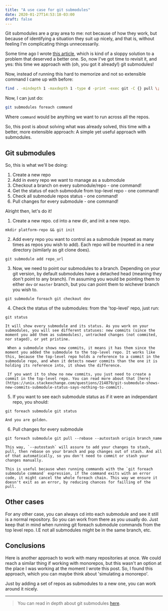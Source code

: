```yaml
---
title: "A use case for git submodules"
date: 2020-01-27T14:53:18-03:00
draft: false
---
```


Git submodules are a gray area to me: not because of how they work, but because of identifying a situation they suit up nicely, and that is, without feeling I'm complicating things unnecessarily. 

Some time ago I wrote [this article](https://gabac.blog/posts/git-pull-many-repos-at-once/), which is kind of a sloppy solution to a problem that deserved a better one. So, now I've got time to revisit it, and yes: this time we approach with (oh, you got it already!) git submodules!

Now, instead of running this hard to memorize and not so extensible command I came up with before:

```bash
find . -mindepth 1 -maxdepth 1 -type d -print -exec git -C {} pull \;
```

Now, I can just do: 

```bash
git submodules foreach command 
```
Where `command` would be anything we want to run across all the repos.   

So, this post is about solving what was already solved, this time with a better, more extensible approach: 
A simple yet useful approach with submodules.

## Git submodules 

So, this is what we'll be doing:

1. Create a new repo 
2. Add in every repo we want to manage as a submodule
3. Checkout a branch on every submodule/repo - one command!
4. Get the status of each submodule from top-level repo - one command!
5. Check all submodule repos status - one command!
6. Pull changes for every submodule - one command! 

Alright then, let's do it!

1. Create a new repo. cd into a new dir, and init a new repo. 

```
mkdir platform-repo && git init
```
2. Add every repo you want to control as a submodule (repeat as many times as repos you wish to add). Each repo will be mounted in a new directory (similarly as git clone does).

```
git submodule add repo_url
```

3. Now, we need to point our submodules to a branch. Depending on your git version, by default submodules have a detached head (meaning they don't point to any branch). I'm assuming you would be pointing them  to either `dev` or `master` branch, but you can point them to wichever branch you wish to.

```
git submodule foreach git checkout dev
```

4. Check the status of the submodules: from the 'top-level' repo, just run: 

```
git status
```
    It will show every submodule and its status. As you work on your submodules, you will see different statuses: new commits (since the moment you add them as submodules), untracked changes (not commited, nor staged), or yet pristine.  

     When a submodule shows new commits, it means it has them since the moment you added the submodule to the top-level repo. It works like this, because the top-level repo holds a reference to a commit in the submodule repo, and when it detects newer commits than the one it is holding its reference into, it shows the difference.
     
     If you want it to show no new commits, you just need to create a commit in the top-level repo. You can read more about that [here](https://unix.stackexchange.com/questions/214879/git-submodule-shows-new-commits-submodule-status-says-nothing-to-commit). 
     
     


5. If you want to see each submodule status as if it were an independant repo, you should:

```
git foreach submodule git status
```
    And you are golden. 

6. Pull changes for every submodule

```
git foreach submodule git pull --rebase --autostash origin branch_name
```
    This way, `--autostash` will assure to add your changes to stash, pull, then rebase on your branch and pop changes out of stash. And all of that automatically, so you don't need to commit or stash your changes manually. 

    This is useful because when running commands with the `git foreach submodule command` expression, if the command exits with an error code, it might cancel the whole foreach chain. This way we ensure it doesn't exit as an error, by reducing chances for failling of the pull.

## Other cases

For any other case, you can always cd into each submodule and see it still is a normal repository. So you can work from there as you usually do. Just keep that in mind when running git foreach submodule commands from the top level repo. I.E not all submodules might be in the same branch, etc.

## Conclusions

Here is another approach to work with many repositories at once. We could reach a similar thing if working with monorepos, but this wasn't an option at the place I was working at the moment I wrote this post. So, I found this approach, which you can maybe think about 'simulating a monorepo'. 

Just by adding a set of repos as submodules to a new one, you can work around it nicely. 

---
>You can read in depth about git submodules [here](https://git-scm.com/book/en/v2/Git-Tools-Submodules).